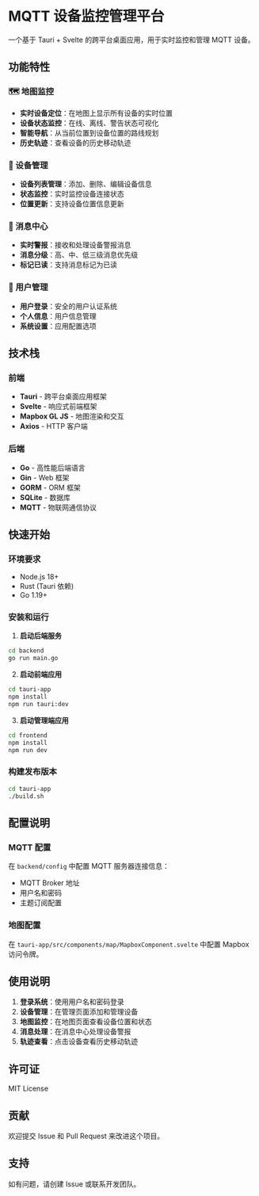 # MQTT 设备监控管理平台

一个基于 Tauri + Svelte 的跨平台桌面应用，用于实时监控和管理 MQTT 设备。

## 功能特性

### 🗺️ 地图监控
- **实时设备定位**：在地图上显示所有设备的实时位置
- **设备状态监控**：在线、离线、警告状态可视化
- **智能导航**：从当前位置到设备位置的路线规划
- **历史轨迹**：查看设备的历史移动轨迹

### 📱 设备管理
- **设备列表管理**：添加、删除、编辑设备信息
- **状态监控**：实时监控设备连接状态
- **位置更新**：支持设备位置信息更新

### 🔔 消息中心
- **实时警报**：接收和处理设备警报消息
- **消息分级**：高、中、低三级消息优先级
- **标记已读**：支持消息标记为已读

### 👤 用户管理
- **用户登录**：安全的用户认证系统
- **个人信息**：用户信息管理
- **系统设置**：应用配置选项

## 技术栈

### 前端
- **Tauri** - 跨平台桌面应用框架
- **Svelte** - 响应式前端框架
- **Mapbox GL JS** - 地图渲染和交互
- **Axios** - HTTP 客户端

### 后端
- **Go** - 高性能后端语言
- **Gin** - Web 框架
- **GORM** - ORM 框架
- **SQLite** - 数据库
- **MQTT** - 物联网通信协议



## 快速开始

### 环境要求
- Node.js 18+
- Rust (Tauri 依赖)
- Go 1.19+

### 安装和运行

1. **启动后端服务**
```bash
cd backend
go run main.go
```

2. **启动前端应用**
```bash
cd tauri-app
npm install
npm run tauri:dev
```

3. **启动管理端应用**
```bash
cd frontend
npm install
npm run dev
```

### 构建发布版本
```bash
cd tauri-app
./build.sh
```

## 配置说明

### MQTT 配置
在 `backend/config` 中配置 MQTT 服务器连接信息：
- MQTT Broker 地址
- 用户名和密码
- 主题订阅配置

### 地图配置
在 `tauri-app/src/components/map/MapboxComponent.svelte` 中配置 Mapbox 访问令牌。

## 使用说明

1. **登录系统**：使用用户名和密码登录
2. **设备管理**：在管理页面添加和管理设备
3. **地图监控**：在地图页面查看设备位置和状态
4. **消息处理**：在消息中心处理设备警报
5. **轨迹查看**：点击设备查看历史移动轨迹

## 许可证

MIT License

## 贡献

欢迎提交 Issue 和 Pull Request 来改进这个项目。

## 支持

如有问题，请创建 Issue 或联系开发团队。

